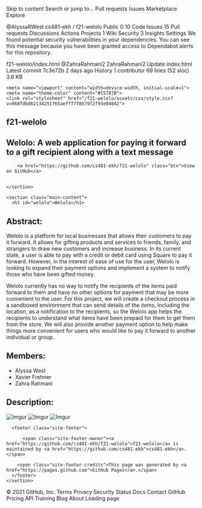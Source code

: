 Skip to content
Search or jump to…
Pull requests
Issues
Marketplace
Explore
 
@AlyssaRWest 
cs481-ekh
/
f21-welolo
Public
0
10
Code
Issues
15
Pull requests
Discussions
Actions
Projects
1
Wiki
Security
3
Insights
Settings
We found potential security vulnerabilities in your dependencies.
You can see this message because you have been granted access to Dependabot alerts for this repository.

f21-welolo/index.html
@ZahraRahmani2
ZahraRahmani2 Update index.html
Latest commit 7c3e72b 2 days ago
 History
 1 contributor
69 lines (52 sloc)  3.6 KB
   
<!DOCTYPE html>
<html lang="en-US">
  <head>
    <meta charset="UTF-8">

<!-- Begin Jekyll SEO tag v2.7.1 -->
<title>Welolo | f21-welolo</title>
<meta name="generator" content="Jekyll v3.9.0" />
<meta property="og:title" content="Welolo" />
<meta property="og:locale" content="en_US" />
<meta name="description" content="Welolo: A web application for paying it forward to a gift recipient along with a text message" />
<meta property="og:description" content="Welolo: A web application for paying it forward to a gift recipient along with a text message. " />
<link rel="canonical" href="https://github.com/cs481-ekh/f21-welolo/" />
<meta property="og:url" content="https://github.com/cs481-ekh/f21-welolo/" />
<meta property="og:site_name" content="f21-welolo" />
<meta name="twitter:card" content="summary" />
<meta property="twitter:title" content="Welolo" />
<script type="application/ld+json">
{"description":"Welolo: A web application for paying it forward to a gift recipient along with a text message","url":"https://github.com/cs481-ekh/f21-welolo/","@type":"WebSite","headline":"Welolo","name":"f21-welolo","@context":"https://schema.org"}</script>
<!-- End Jekyll SEO tag -->

    <meta name="viewport" content="width=device-width, initial-scale=1">
    <meta name="theme-color" content="#157878">
    <link rel="stylesheet" href="/f21-welolo/assets/css/style.css?v=968fdbd62134251765aefff7f8579f2f93e04642">
  </head>
  <body>
    <section class="page-header">
      <h1 class="project-name">f21-welolo</h1>
      <h2 class="project-tagline">Welolo: A web application for paying it forward to a gift recipient along with a text message</h2>
      
        <a href="https://github.com/cs481-ekh/f21-welolo" class="btn">View on GitHub</a>
      
      
    </section>

    <section class="main-content">
      <h1 id="welolo">Welolo</h1>

<h2 id="abstract">Abstract:</h2>
<p>Welolo is a platform for local businesses that allows their customers to pay it forward. It allows for gifting products and services to friends, family, and strangers to draw new customers and increase business. In its current state, a user is able to pay with a credit or debit card using Square to pay it forward. However, in the interest of ease of use for the user, Welolo is looking to expand their payment options and implement a system to notify those who have been gifted money.</p>

<p>Welolo currently has no way to notify the recipients of the items paid forward to them and have no other options for payment that may be more convenient to the user. For this project, we will create a checkout process in a sandboxed environment that can send details of the items, including the location, as a notification to the recipients, so the Welolo app helps the recipients to understand what items have been prepaid for them to get them from the store. We will also provide another payment option to help make things more convenient for users who would like to pay it forward to another individual or group.</p>

<h2 id="members">Members:</h2>
<ul>
  <li>Alyssa West</li>
  <li>Xavier Frehner</li>
  <li>Zahra Rahmani</li>
</ul>

<h2 id="what-we-actually-built">Description:</h2>
<p></p>

<p><img src="" alt="Imgur" />
<img src="" alt="Imgur" />
<img src="" alt="Imgur" /></p>


      <footer class="site-footer">
        
          <span class="site-footer-owner"><a href="https://github.com/cs481-ekh/f21-welolo">f21-welolo</a> is maintained by <a href="https://github.com/cs481-ekh">cs481-ekh</a>.</span>
        
        <span class="site-footer-credits">This page was generated by <a href="https://pages.github.com">GitHub Pages</a>.</span>
      </footer>
    </section>

    
  </body>
</html>
© 2021 GitHub, Inc.
Terms
Privacy
Security
Status
Docs
Contact GitHub
Pricing
API
Training
Blog
About
Loading page
